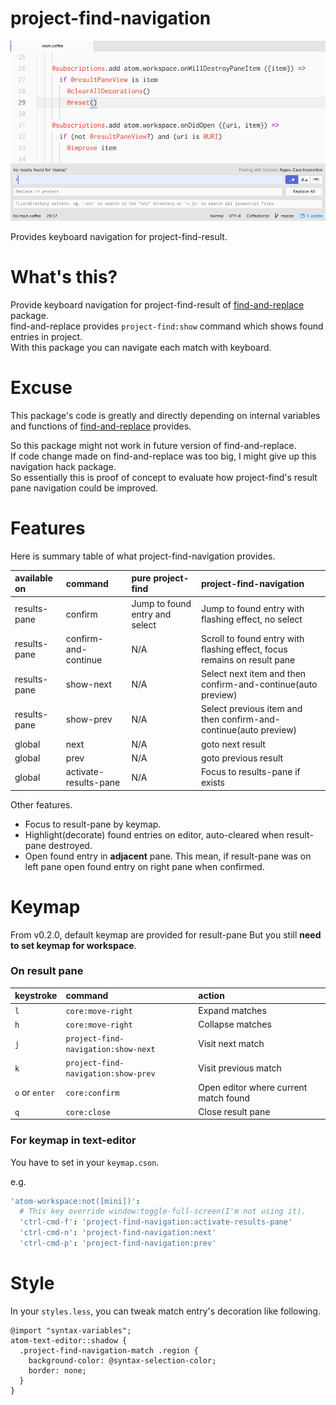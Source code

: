 # project-find-navigation

![gif](https://raw.githubusercontent.com/t9md/t9md/55e7fd32500d45751e2d7824f008e42b06763cd1/img/atom-project-find-navigation.gif)

Provides keyboard navigation for project-find-result.

# What's this?

Provide keyboard navigation for project-find-result of [find-and-replace](https://github.com/atom/find-and-replace) package.  
find-and-replace provides `project-find:show` command which shows found entries in project.  
With this package you can navigate each match with keyboard.  

# Excuse

This package's code is greatly and directly depending on internal variables and functions of [find-and-replace](https://github.com/atom/find-and-replace) provides.

So this package might not work in future version of find-and-replace.  
If code change made on find-and-replace was too big, I might give up this navigation hack package.  
So essentially this is proof of concept to evaluate how project-find's result pane navigation could be improved.  

# Features

Here is summary table of what project-find-navigation provides.

| available on | command               | pure project-find              | project-find-navigation                                                  |
|:-------------|:----------------------|:-------------------------------|:-------------------------------------------------------------------------|
| results-pane | confirm               | Jump to found entry and select | Jump to found entry with flashing effect, no select                      |
| results-pane | confirm-and-continue  | N/A                            | Scroll to found entry with flashing effect, focus remains on result pane |
| results-pane | show-next             | N/A                            | Select next item and then confirm-and-continue(auto preview)             |
| results-pane | show-prev             | N/A                            | Select previous item and then confirm-and-continue(auto preview)         |
| global       | next                  | N/A                            | goto next result                                                         |
| global       | prev                  | N/A                            | goto previous result                                                     |
| global       | activate-results-pane | N/A                            | Focus to results-pane if exists                                          |

Other features.

- Focus to result-pane by keymap.
- Highlight(decorate) found entries on editor, auto-cleared when result-pane destroyed.
- Open found entry in **adjacent** pane. This mean, if result-pane was on left pane open found entry on right pane when confirmed.

# Keymap

From v0.2.0, default keymap are provided for result-pane
But you still **need to set keymap for workspace**.

### On result pane

| keystroke      | command                             | action                                |
|:---------------|:------------------------------------|:--------------------------------------|
| `l`            | `core:move-right`                   | Expand matches                        |
| `h`            | `core:move-right`                   | Collapse matches                      |
| `j`            | `project-find-navigation:show-next` | Visit next match                      |
| `k`            | `project-find-navigation:show-prev` | Visit previous match                  |
| `o` or `enter` | `core:confirm`                      | Open editor where current match found |
| `q`            | `core:close`                        | Close result pane                     |

### For keymap in text-editor

You have to set in your `keymap.cson`.

e.g.

```coffeescript
'atom-workspace:not([mini])':
  # This key override window:toggle-full-screen(I'm not using it).
  'ctrl-cmd-f': 'project-find-navigation:activate-results-pane'
  'ctrl-cmd-n': 'project-find-navigation:next'
  'ctrl-cmd-p': 'project-find-navigation:prev'
```

# Style

In your `styles.less`, you can tweak match entry's decoration like following.

```less
@import "syntax-variables";
atom-text-editor::shadow {
  .project-find-navigation-match .region {
    background-color: @syntax-selection-color;
    border: none;
  }
}
```
